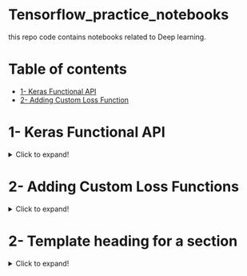 # Tensorflow_practice_notebooks
this repo code contains notebooks related to Deep learning.

# Table of contents
- [1- Keras Functional API](#1--Keras-Functional-API)
- [2- Adding Custom Loss Function](#2--Adding-Custom-Loss-Functions)

# 1- Keras Functional API

<details>
<summary>Click to expand!</summary>

#### 1- Keras Functional API
One great advantage of using the functional API is the additional flexibility in your model `architecture design`, where instead of each layer being linearly stacked in turn with other layers, you can have `branches`, `cycles`, `multiple inputs and outputs`, and a whole lot more.

<h3 align="center">Sequential API</h3>

```python
sequential_model = tf.keras.models.Sequential([tf.keras.layers.Flatten(input_shape=(28, 28)),
                                               tf.keras.layers.Dense(128, activation=tf.nn.relu),
                                               tf.keras.layers.Dense(10, activation=tf.nn.softmax)])

```
<h3 align="center">Functional API</h3>

```python
# input 
input_layer = tf.keras.Input(shape=(28, 28))

# hidden layer
flatten_layer = tf.keras.layers.Flatten()(input_layer)
first_dense = tf.keras.layers.Dense(10, activation=tf.nn.relu)(flatten_layer)
output_layer = tf.keras.layers.Dense(10, activation=tf.nn.softmax)(first_dense)

# declare inputs and outputs
functional_model = Model(inputs=input_layer, outputs=output_layer)
```
[Link to Notebooks](https://github.com/devzohaib/Tensorflow_practice_notebooks/tree/master/1-%20Functional%20API%20Practice)

</details>

# 2- Adding Custom Loss Functions

<details>
<><summary>Click to expand!</summary>

#### 2- Adding Custom Loss Functions
To create a custom loss function, you'll need to create your own function that accepts two parameters , typically called `y_true` and `y_pred` as in prediction on these contain your true labels and your current predicted values. The loss will be some kind of a function that calculates the difference between the two.

```python
# loss function
def my_huber_loss(y_true, y_pred):
    threshold = 1
    error = y_true - y_pred
    is_small_error = tf.abs(error) <= threshold
    small_error_loss = tf.square(error) / 2
    big_error_loss = threshold * (tf.abs(error) - (0.5 * threshold))
    return tf.where(is_small_error, small_error_loss, big_error_loss)

# model
model = tf.keras.Sequential([keras.layers.Dense(units=1, input_shape=[1])])
# adding loss function
model.compile(optimizer='sgd', loss=my_huber_loss)
# training
model.fit(X, Y, epochs=5)
```

[Link to Notebook](https://github.com/devzohaib/Tensorflow_practice_notebooks/tree/master/2-%20Custom%20Loss%20Functions)


</details>

# 2- Template heading for a section

<details>
<><summary>Click to expand!</summary>

#### 2- Template heading for a section

</details>